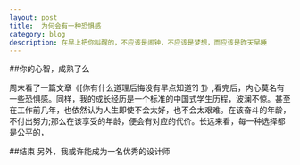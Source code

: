 ```yaml
---
layout: post
title:  为何会有一种恐惧感
category: blog
description: 在早上把你叫醒的，不应该是闹钟，不应该是梦想，而应该是昨天早睡
---
```



##你的心智，成熟了么


周末看了一篇文章《[你有什么道理后悔没有早点知道?] [1]》,看完后，内心莫名有一些恐惧感。同样，我的成长经历是一个标准的中国式学生历程，波澜不惊。甚至在工作前几年，也依然认为人生即使不会太好，也不会太艰难。在该奋斗的年龄，不付出努力;那么在该享受的年龄，便会有对应的代价。长远来看，每一种选择都是公平的，




##结束
另外，我或许能成为一名优秀的设计师



[1]:https://www.zhihu.com/question/23819007

